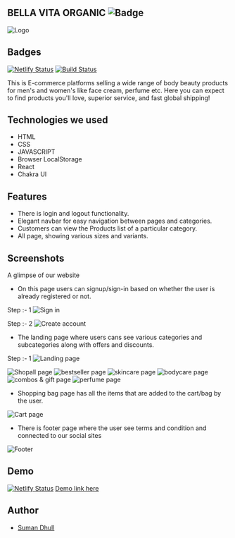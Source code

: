 ## BELLA VITA ORGANIC ![Badge](https://visitor-counter-badge.vercel.app/api/dhullsuman/flat-railway-695/)

![Logo](./pics/LOGO.webp)


## Badges

[![Netlify Status](https://api.netlify.com/api/v1/badges/504678a1-de2b-4f30-a204-6fdf0a280ebb/deploy-status)](https://633999915adf255c20f32f18--super-cool-site-by-dhullsuman.netlify.app/)
[![Build Status](https://travis-ci.org/joemccann/dillinger.svg?branch=master)](https://github.com/dhullsuman/flat-railway-695)

This is E-commerce platforms selling a wide range of body beauty products for men's and women's like face cream, perfume etc. Here you can expect to find products you'll love, superior service, and fast global shipping!

## Technologies we used

- HTML
- CSS
- JAVASCRIPT
- Browser LocalStorage
- React
- Chakra UI


## Features

- There is login and logout functionality.
- Elegant navbar for easy navigation between pages and categories.
- Customers can view the Products list of a particular category.
- All page, showing various sizes and variants.


## Screenshots
A glimpse of our website

- On this page users can signup/sign-in based on whether the user is already registered or not.

Step :- 1
![Sign in](./pics/login.png)

Step :- 2
![Create account](./pics/createAccount.png)


- The landing page where users cans see various categories and subcategories along with offers and discounts.

Step :- 1
![Landing page](./pics/landing.png)

![Shopall page](./pics/shopall.png)
![bestseller page](./pics/bestseller.png)
![skincare page](./pics/skincare.png)
![bodycare page](./pics/bodycare.png)
![combos & gift page](./pics/gift.png)
![perfume page](./pics/perfumes.png)


- Shopping bag page has all the items that are added to the cart/bag by the user.

![Cart page](./pics/cart.png)

- There is footer page where the user see terms and condition and connected to our social sites

![Footer](./pics/footer.png)
## Demo
[![Netlify Status](https://api.netlify.com/api/v1/badges/504678a1-de2b-4f30-a204-6fdf0a280ebb/deploy-status)](https://app.netlify.com/sites/nordstrom-clone-245a2a/deploys)
 [Demo link here](https://633999915adf255c20f32f18--super-cool-site-by-dhullsuman.netlify.app/) 


## Author

- [Suman Dhull](https://github.com/dhullsuman)